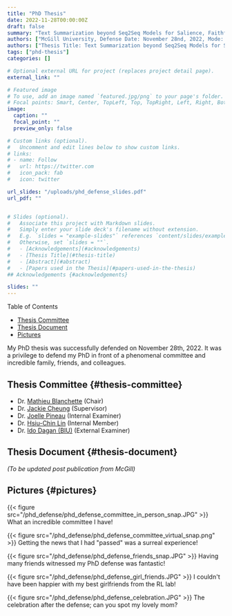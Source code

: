 ```yaml
---
title: "PhD Thesis"
date: 2022-11-28T00:00:00Z
draft: false
summary: "Text Summarization beyond Seq2Seq Models for Salience, Faithfulness, and Factuality"
authors: ["McGill University, Defense Date: November 28nd, 2022, Mode: Hybrid"]
authors: ["Thesis Title: Text Summarization beyond Seq2Seq Models for Salience, Faithfulness, and Factuality"]
tags: ["phd-thesis"]
categories: []

# Optional external URL for project (replaces project detail page).
external_link: ""

# Featured image
# To use, add an image named `featured.jpg/png` to your page's folder.
# Focal points: Smart, Center, TopLeft, Top, TopRight, Left, Right, BottomLeft, Bottom, BottomRight.
image:
  caption: ""
  focal_point: ""
  preview_only: false

# Custom links (optional).
#   Uncomment and edit lines below to show custom links.
# links:
# - name: Follow
#   url: https://twitter.com
#   icon_pack: fab
#   icon: twitter

url_slides: "/uploads/phd_defense_slides.pdf"
url_pdf: ""


# Slides (optional).
#   Associate this project with Markdown slides.
#   Simply enter your slide deck's filename without extension.
#   E.g. `slides = "example-slides"` references `content/slides/example-slides.md`.
#   Otherwise, set `slides = ""`.
#   - [Acknowledgements](#acknowledgements)
#   - [Thesis Title](#thesis-title)
#   - [Abstract](#abstract)
#   - [Papers used in the Thesis](#papers-used-in-the-thesis)
## Acknowledgements {#acknowledgements}

slides: ""
---
```


<div class="ox-hugo-toc toc">

<div class="heading">Table of Contents</div>

- [Thesis Committee](#thesis-committee)
- [Thesis Document](#thesis-document)
- [Pictures](#pictures)

</div>
<!--endtoc-->

My PhD thesis was successfully defended on November 28th, 2022. It was a privilege to defend my PhD in front of a phenomenal committee and incredible family, friends, and colleagues.



## Thesis Committee {#thesis-committee}

-   Dr. [Mathieu Blanchette](https://www.cs.mcgill.ca/~blanchem/) (Chair)
-   Dr. [Jackie Cheung](https://www.cs.mcgill.ca/~jcheung/) (Supervisor)
-   Dr. [Joelle Pineau](https://www.cs.mcgill.ca/~jpineau/) (Internal Examiner)
-   Dr. [Hsiu-Chin Lin](https://sites.google.com/site/hsiuchinlin/) (Internal Member)
-   Dr. [Ido Dagan (BIU)](https://u.cs.biu.ac.il/~dagani/) (External Examiner)


## Thesis Document {#thesis-document}

_(To be updated post publication from McGill)_



## Pictures {#pictures}

{{< figure src="/phd_defense/phd_defense_committee_in_person_snap.JPG" >}}
What an incredible committee I have!

{{< figure src="/phd_defense/phd_defense_committee_virtual_snap.png" >}}
Getting the news that I had "passed" was a surreal experience!

{{< figure src="/phd_defense/phd_defense_friends_snap.JPG" >}}
Having many friends witnessed my PhD defense was fantastic!

{{< figure src="/phd_defense/phd_defense_girl_friends.JPG" >}}
I couldn't have been happier with my best girlfriends from the RL lab!

{{< figure src="/phd_defense/phd_defense_celebration.JPG" >}}
The celebration after the defense; can you spot my lovely mom?